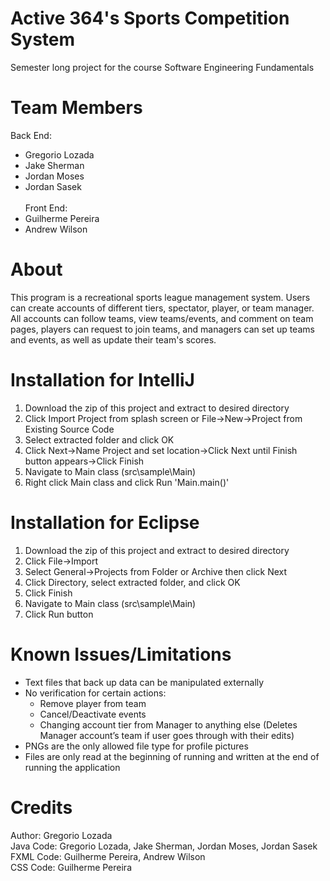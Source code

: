 # Active 364's Sports Competition System
Semester long project for the course Software Engineering Fundamentals
# Team Members
Back End:
- Gregorio Lozada
- Jake Sherman
- Jordan Moses
- Jordan Sasek</br></br>
Front End:
- Guilherme Pereira
- Andrew Wilson
# About
This program is a recreational sports league management system. Users can create accounts of 
different tiers, spectator, player, or team manager. All accounts can follow teams, view 
teams/events, and comment on team pages, players can request to join teams, and managers 
can set up teams and events, as well as update their team's scores.
# Installation for IntelliJ
1. Download the zip of this project and extract to desired directory
2. Click Import Project from splash screen or File->New->Project from Existing Source Code
3. Select extracted folder and click OK
4. Click Next->Name Project and set location->Click Next until Finish button appears->Click Finish 
5. Navigate to Main class (src\sample\Main)
6. Right click Main class and click Run 'Main.main()'
# Installation for Eclipse
1. Download the zip of this project and extract to desired directory
2. Click File->Import
3. Select General->Projects from Folder or Archive then click Next
4. Click Directory, select extracted folder, and click OK
5. Click Finish
6. Navigate to Main class (src\sample\Main)
7. Click Run button
# Known Issues/Limitations
- Text files that back up data can be manipulated externally
- No verification for certain actions:
  - Remove player from team
  - Cancel/Deactivate events
  - Changing account tier from Manager to anything else (Deletes Manager account’s team if user goes through with their edits)
- PNGs are the only allowed file type for profile pictures
- Files are only read at the beginning of running and written at the end of running the application
# Credits
Author: Gregorio Lozada</br>
Java Code: Gregorio Lozada, Jake Sherman, Jordan Moses, Jordan Sasek</br>
FXML Code: Guilherme Pereira, Andrew Wilson</br>
CSS Code: Guilherme Pereira
